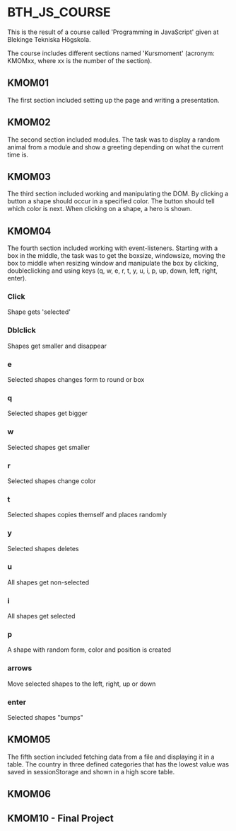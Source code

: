 # BTH_JS_COURSE
This is the result of a course called 'Programming in JavaScript' given at Blekinge Tekniska Högskola.

The course includes different sections named 'Kursmoment' (acronym: KMOMxx, where xx is the number of the section).

## KMOM01
The first section included setting up the page and writing a presentation.

## KMOM02
The second section included modules. The task was to display a random animal from a module and show a greeting depending on what the current time is. 

## KMOM03
The third section included working and manipulating the DOM. By clicking a button a shape should occur in a specified color. The button should tell which color is next. When clicking on a shape, a hero is shown.

## KMOM04
The fourth section included working with event-listeners. Starting with a box in the middle, the task was to get the boxsize, windowsize, moving the box to middle when resizing window and manipulate the box by clicking, doubleclicking and using keys (q, w, e, r, t, y, u, i, p, up, down, left, right, enter). 

### Click
Shape gets 'selected'

### Dblclick
Shapes get smaller and disappear

### e 
Selected shapes changes form to round or box

### q 
Selected shapes get bigger

### w
Selected shapes get smaller

### r
Selected shapes change color

### t
Selected shapes copies themself and places randomly

### y
Selected shapes deletes

### u
All shapes get non-selected

### i
All shapes get selected

### p
A shape with random form, color and position is created

### arrows
Move selected shapes to the left, right, up or down

### enter
Selected shapes "bumps"

## KMOM05
The fifth section included fetching data from a file and displaying it in a table. The country in three defined categories that has the lowest value was saved in sessionStorage and shown in a high score table.

## KMOM06

## KMOM10 - Final Project
